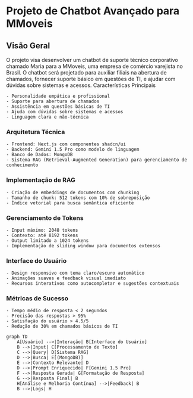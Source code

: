 # Projeto de Chatbot Avançado para MMoveis
## Visão Geral

O projeto visa desenvolver um chatbot de suporte técnico corporativo chamado Maria para a MMoveis, uma empresa de comércio varejista no Brasil. O chatbot será projetado para auxiliar filiais na abertura de chamados, fornecer suporte básico em questões de TI, e ajudar com dúvidas sobre sistemas e acessos.
Características Principais

    - Personalidade empática e profissional
    - Suporte para abertura de chamados
    - Assistência em questões básicas de TI
    - Ajuda com dúvidas sobre sistemas e acessos
    - Linguagem clara e não-técnica

### Arquitetura Técnica

    - Frontend: Next.js com componentes shadcn/ui
    - Backend: Gemini 1.5 Pro como modelo de linguagem
    - Banco de Dados: MongoDB
    - Sistema RAG (Retrieval-Augmented Generation) para gerenciamento de conhecimento

### Implementação de RAG

    - Criação de embeddings de documentos com chunking
    - Tamanho de chunk: 512 tokens com 10% de sobreposição
    - Índice vetorial para busca semântica eficiente

### Gerenciamento de Tokens

    - Input máximo: 2048 tokens
    - Contexto: até 8192 tokens
    - Output limitado a 1024 tokens
    - Implementação de sliding window para documentos extensos

### Interface do Usuário

    - Design responsivo com tema claro/escuro automático
    - Animações suaves e feedback visual imediato
    - Recursos interativos como autocompletar e sugestões contextuais

### Métricas de Sucesso

    - Tempo médio de resposta < 2 segundos
    - Precisão das respostas > 95%
    - Satisfação do usuário > 4.5/5
    - Redução de 30% em chamados básicos de TI


```mermaid
graph TD
    A[Usuário] -->|Interação| B[Interface do Usuário]
    B -->|Input| C[Processamento de Texto]
    C -->|Query| D[Sistema RAG]
    D -->|Busca| E[(MongoDB)]
    E -->|Contexto Relevante| D
    D -->|Prompt Enriquecido| F[Gemini 1.5 Pro]
    F -->|Resposta Gerada| G[Formatação de Resposta]
    G -->|Resposta Final| B
    H[Análise e Melhoria Contínua] -->|Feedback| B
    B -->|Logs| H
```
